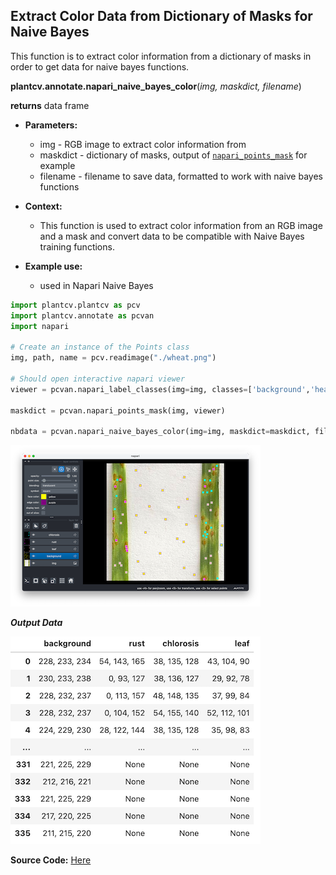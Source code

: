 ## Extract Color Data from Dictionary of Masks for Naive Bayes

This function is to extract color information from a dictionary of masks in order
to get data for naive bayes functions.

**plantcv.annotate.napari_naive_bayes_color**(*img, maskdict, filename*)

**returns** data frame

- **Parameters:**
    - img - RGB image to extract color information from
    - maskdict - dictionary of masks, output of [`napari_points_mask`](docs/napari_points_mask.md) for example
    - filename - filename to save data, formatted to work with naive bayes functions

- **Context:**
    - This function is used to extract color information from an RGB image and a mask and convert data 
    to be compatible with Naive Bayes training functions. 

- **Example use:**
    - used in Napari Naive Bayes


```python
import plantcv.plantcv as pcv 
import plantcv.annotate as pcvan
import napari

# Create an instance of the Points class
img, path, name = pcv.readimage("./wheat.png")

# Should open interactive napari viewer
viewer = pcvan.napari_label_classes(img=img, classes=['background','healthy', 'rust', 'chlorosis'], size=4)

maskdict = pcvan.napari_points_mask(img, viewer)

nbdata = pcvan.napari_naive_bayes_color(img=img, maskdict=maskdict, filename="./nbdata.txt")

```

![Screenshot](img/documentation_images/napari_points_mask/viewer_labeled.png)

***Output Data***

![Screenshot](img/documentation_images/napari_naive_bayes_color/nbdata.png)


**Source Code:** [Here](https://github.com/danforthcenter/plantcv-annotate/blob/main/plantcv/annotate/napari_points_mask.py)
